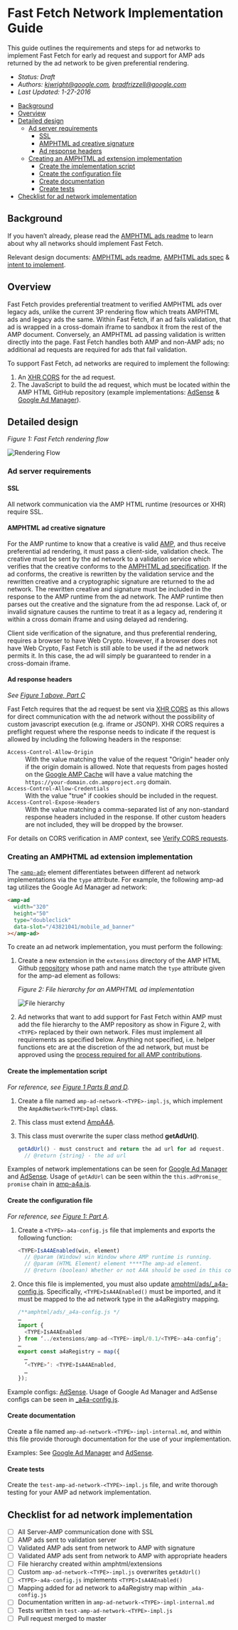 # Fast Fetch Network Implementation Guide

This guide outlines the requirements and steps for ad networks to implement Fast
Fetch for early ad request and support for AMP ads returned by the ad network to
be given preferential rendering.

-   _Status: Draft_
-   _Authors: [kjwright@google.com](mailto:kjwright@google.com),
    [bradfrizzell@google.com](mailto:bradfrizzell@google.com)_
-   _Last Updated: 1-27-2016_

<!--
  (Do not remove or edit this comment.)

  This table-of-contents is automatically generated. To generate it, run:
    amp markdown-toc --fix
-->

-   [Background](#background)
-   [Overview](#overview)
-   [Detailed design](#detailed-design)
    -   [Ad server requirements](#ad-server-requirements)
        -   [SSL](#ssl)
        -   [AMPHTML ad creative signature](#amphtml-ad-creative-signature)
        -   [Ad response headers](#ad-response-headers)
    -   [Creating an AMPHTML ad extension implementation](#creating-an-amphtml-ad-extension-implementation)
        -   [Create the implementation script](#create-the-implementation-script)
        -   [Create the configuration file](#create-the-configuration-file)
        -   [Create documentation](#create-documentation)
        -   [Create tests](#create-tests)
-   [Checklist for ad network implementation](#checklist-for-ad-network-implementation)

## Background

If you haven’t already, please read the [AMPHTML ads readme](./a4a-readme.md) to
learn about why all networks should implement Fast Fetch.

Relevant design documents: [AMPHTML ads readme](./a4a-readme.md),
[AMPHTML ads spec](https://github.com/ampproject/amphtml/blob/master/extensions/amp-a4a/amp-a4a-format.md)
& [intent to implement](https://github.com/ampproject/amphtml/issues/3133).

## Overview

Fast Fetch provides preferential treatment to verified AMPHTML ads over legacy
ads, unlike the current 3P rendering flow which treats AMPHTML ads and legacy
ads the same. Within Fast Fetch, if an ad fails validation, that ad is wrapped
in a cross-domain iframe to sandbox it from the rest of the AMP document.
Conversely, an AMPHTML ad passing validation is written directly into the page.
Fast Fetch handles both AMP and non-AMP ads; no additional ad requests are
required for ads that fail validation.

To support Fast Fetch, ad networks are required to implement the following:

1. An [XHR CORS](https://www.w3.org/TR/cors/) for the ad request.
2. The JavaScript to build the ad request, which must be located within the AMP
   HTML GitHub repository (example implementations:
   [AdSense](https://github.com/ampproject/amphtml/tree/master/extensions/amp-ad-network-adsense-impl)
   & [Google Ad Manager](https://github.com/ampproject/amphtml/tree/master/extensions/amp-ad-network-doubleclick-impl)).

## Detailed design

_Figure 1: Fast Fetch rendering flow_

<amp-img alt="Rendering Flow" layout="responsive" src="./1.png"
    width="1280" height="960">
<noscript>
<img alt="Rendering Flow" src="./1.png" />
</noscript>
</amp-img>

### Ad server requirements

#### SSL

All network communication via the AMP HTML runtime (resources or XHR) require SSL.

#### AMPHTML ad creative signature

For the AMP runtime to know that a creative is valid [AMP](https://github.com/ampproject/amphtml/blob/master/extensions/amp-a4a/amp-a4a-format.md),
and thus receive preferential ad rendering, it must pass a client-side,
validation check. The creative must be sent by the ad network to a validation
service which verifies that the creative conforms to the
[AMPHTML ad specification](https://github.com/ampproject/amphtml/blob/master/extensions/amp-a4a/amp-a4a-format.md).
If the ad conforms, the creative is rewritten by the validation service and the
rewritten creative and a cryptographic signature are returned to the ad network.
The rewritten creative and signature must be included in the response to the AMP
runtime from the ad network. The AMP runtime then parses out the creative and
the signature from the ad response. Lack of, or invalid signature causes the
runtime to treat it as a legacy ad, rendering it within a cross domain iframe
and using delayed ad rendering.

Client side verification of the signature, and thus preferential rendering,
requires a browser to have Web Crypto. However, if a browser does not have Web
Crypto, Fast Fetch is still able to be used if the ad network permits it. In
this case, the ad will simply be guaranteed to render in a cross-domain iframe.

#### Ad response headers

_See [Figure 1 above, Part C](#detailed-design)_

Fast Fetch requires that the ad request be sent via [XHR CORS](https://www.w3.org/TR/cors/)
as this allows for direct communication with the ad network without the
possibility of custom javascript execution (e.g. iframe or JSONP). XHR CORS
requires a preflight request where the response needs to indicate if the request
is allowed by including the following headers in the response:

<dl>
  <dt><code>Access-Control-Allow-Origin</code></dt>
  <dd>With the value matching the value of the request "Origin" header only if
    the origin domain is allowed. Note that requests from pages hosted on the
    <a href="https://developers.google.com/amp/cache/">Google AMP Cache</a> will have a value matching the <code>https://your-domain.cdn.ampproject.org</code> domain.</dd>
  <dt><code>Access-Control-Allow-Credentials</code></dt>
  <dd>With the value "true" if cookies should be included in the request.</dd>
  <dt><code>Access-Control-Expose-Headers</code></dt>
  <dd>With the value matching a comma-separated list of any non-standard
    response headers included in the response. If other
    custom headers are not included, they will be dropped by the browser.</dd>
</dl>

For details on CORS verification in AMP context, see [Verify CORS requests](https://github.com/ampproject/amphtml/blob/master/spec/amp-cors-requests.md#verify-cors-header).

### Creating an AMPHTML ad extension implementation

The [`<amp-ad>`](https://amp.dev/documentation/components/amp-ad)
element differentiates between different ad network implementations via the
`type` attribute. For example, the following amp-ad tag utilizes the Google Ad Manager
ad network:

```html
<amp-ad
  width="320"
  height="50"
  type="doubleclick"
  data-slot="/43821041/mobile_ad_banner"
></amp-ad>
```

To create an ad network implementation, you must perform the following:

1.  Create a new extension in the `extensions` directory of the AMP HTML Github
    [repository](https://github.com/ampproject/amphtml/tree/master/extensions)
    whose path and name match the `type` attribute given for the amp-ad element
    as follows:

    _Figure 2: File hierarchy for an AMPHTML ad implementation_

    <amp-img alt="File hierarchy" layout="responsive" src="./2.png"
        width="1280" height="960">
    <noscript>
    <img alt="File hierarchy" src="./2.png"/>
    </noscript>
    </amp-img>

2.  Ad networks that want to add support for Fast Fetch within AMP must add the
    file hierarchy to the AMP repository as show in Figure 2, with `<TYPE>`
    replaced by their own network. Files must implement all requirements as
    specified below. Anything not specified, i.e. helper functions etc are at the
    discretion of the ad network, but must be approved using the [process required
    for all AMP contributions](https://github.com/ampproject/amphtml/blob/master/contributing/contributing-code.md).

#### Create the implementation script

_For reference, see [Figure 1 Parts B and D](#detailed-design)._

1.  Create a file named `amp-ad-network-<TYPE>-impl.js`, which implement the
    `AmpAdNetwork<TYPE>Impl` class.
2.  This class must extend [AmpA4A](https://github.com/ampproject/amphtml/blob/master/extensions/amp-a4a/0.1/amp-a4a.js).
3.  This class must overwrite the super class method **getAdUrl()**.

    ```javascript
    getAdUrl() - must construct and return the ad url for ad request.
      // @return {string} - the ad url
    ```

Examples of network implementations can be seen for [Google Ad Manager](https://github.com/ampproject/amphtml/blob/master/extensions/amp-ad-network-doubleclick-impl/0.1/amp-ad-network-doubleclick-impl.js) and [AdSense](https://github.com/ampproject/amphtml/blob/master/extensions/amp-ad-network-adsense-impl/0.1/amp-ad-network-adsense-impl.js).
Usage of `getAdUrl` can be seen within the `this.adPromise_ promise` chain in
[amp-a4a.js](https://github.com/ampproject/amphtml/blob/master/extensions/amp-a4a/0.1/amp-a4a.js).

#### Create the configuration file

_For reference, see [Figure 1: Part A](#figure-1-fast-fetch-rendering-flow)_.

1.  Create a `<TYPE>-a4a-config.js` file that implements and exports the
    following function:

    ```javascript
    <TYPE>IsA4AEnabled(win, element)
      // @param (Window) win Window where AMP runtime is running.
      // @param (HTML Element) element ****The amp-ad element.
      // @return (boolean) Whether or not A4A should be used in this context.
    ```

2.  Once this file is implemented, you must also update [amphtml/ads/\_a4a-config.js](https://github.com/ampproject/amphtml/blob/master/ads/_a4a-config.js).
    Specifically, `<TYPE>IsA4AEnabled()` must be imported, and it must be mapped
    to the ad network type in the a4aRegistry mapping.

    ```javascript
    /**amphtml/ads/_a4a-config.js */
    …
    import {
      <TYPE>IsA4AEnabled
    } from ‘../extensions/amp-ad-<TYPE>-impl/0.1/<TYPE>-a4a-config’;
    …
    export const a4aRegistry = map({
      …
      ‘<TYPE>’: <TYPE>IsA4AEnabled,
      …
    });
    ```

Example configs: [AdSense](https://github.com/ampproject/amphtml/blob/master/extensions/amp-ad-network-adsense-impl/0.1/adsense-a4a-config.js#L68).
Usage of Google Ad Manager and AdSense configs can be seen in [\_a4a-config.js](https://github.com/ampproject/amphtml/blob/master/ads/_a4a-config.js).

#### Create documentation

Create a file named `amp-ad-network-<TYPE>-impl-internal.md`, and within this
file provide thorough documentation for the use of your implementation.

Examples: See [Google Ad Manager](https://github.com/ampproject/amphtml/blob/master/extensions/amp-ad-network-doubleclick-impl/amp-ad-network-doubleclick-impl-internal.md)
and [AdSense](https://github.com/ampproject/amphtml/blob/master/extensions/amp-ad-network-adsense-impl/amp-ad-network-adsense-impl-internal.md).

#### Create tests

Create the `test-amp-ad-network-<TYPE>-impl.js` file, and write thorough testing
for your AMP ad network implementation.

## Checklist for ad network implementation

-   [ ] All Server-AMP communication done with SSL
-   [ ] AMP ads sent to validation server
-   [ ] Validated AMP ads sent from network to AMP with signature
-   [ ] Validated AMP ads sent from network to AMP with appropriate headers
-   [ ] File hierarchy created within amphtml/extensions
-   [ ] Custom `amp-ad-network-<TYPE>-impl.js` overwrites `getAdUrl()`
-   [ ] `<TYPE>-a4a-config.js` implements `<TYPE>IsA4AEnabled()`
-   [ ] Mapping added for ad network to a4aRegistry map within `_a4a-config.js`
-   [ ] Documentation written in `amp-ad-network-<TYPE>-impl-internal.md`
-   [ ] Tests written in `test-amp-ad-network-<TYPE>-impl.js`
-   [ ] Pull request merged to master

